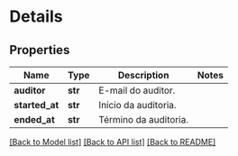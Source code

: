 # Details

## Properties
Name | Type | Description | Notes
------------ | ------------- | ------------- | -------------
**auditor** | **str** | E-mail do auditor. | 
**started_at** | **str** | Início da auditoria. | 
**ended_at** | **str** | Término da auditoria. | 

[[Back to Model list]](../README.md#documentation-for-models) [[Back to API list]](../README.md#documentation-for-api-endpoints) [[Back to README]](../README.md)

